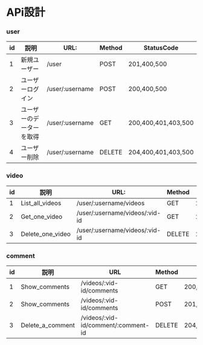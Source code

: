 # APi設計

### user

|id|説明|URL:|Method|StatusCode|
|---|---|---|---|---|
|1|新規ユーザー|/user|POST|201,400,500|
|2|ユーザーログイン|/user/:username|POST|200,400,500|
|3|ユーザーのデーターを取得|/user/:username|GET|200,400,401,403,500|
|4|ユーザー削除|/user/:username|DELETE|204,400,401,403,500|

### video

|id|説明|URL:|Method|StatusCode|
|---|---|---|---|---|
|1|List_all_videos|/user/:username/videos|GET|200,400,500|
|2|Get_one_video|/user/:username/videos/:vid-id|GET|200,400,500|
|3|Delete_one_video|/user/:username/videos/:vid-id|DELETE|204,400,401,403,500|

### comment
|id|説明 |URL|Method|StatusCode|
|---|---|---|---|---|
|1|Show_comments|/videos/:vid-id/comments|GET|200,400,500|
|2|Show_comments|/videos/:vid-id/comments|POST|201,400,500|
|3|Delete_a_comment|/videos/:vid-id/comment/:comment-id|DELETE|204,400,401,403,500|


